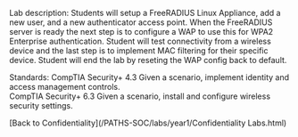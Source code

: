 Lab description: Students will setup a FreeRADIUS Linux Appliance, add a new user, and a new authenticator access point.  When the FreeRADIUS server is ready the next step is to configure a WAP to use this for WPA2 Enterprise authentication.  Student will test connectivity from a wireless device and the last step is to implement MAC filtering for their specific device.  Student will end the lab by reseting the WAP config back to default.

Standards: CompTIA Security+ 4.3 Given a scenario, implement identity and access management controls.<br>
           CompTIA Security+ 6.3 Given a scenario, install and configure wireless security settings.

[Back to Confidentiality](/PATHS-SOC/labs/year1/Confidentiality Labs.html)
